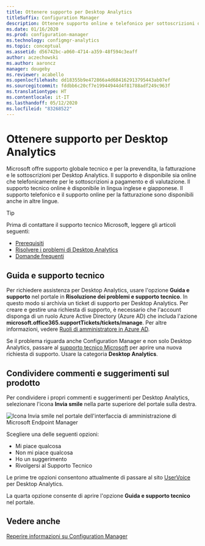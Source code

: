 ```yaml
---
title: Ottenere supporto per Desktop Analytics
titleSuffix: Configuration Manager
description: Ottenere supporto online e telefonico per sottoscrizioni di Desktop Analytics a pagamento e di valutazione.
ms.date: 01/16/2020
ms.prod: configuration-manager
ms.technology: configmgr-analytics
ms.topic: conceptual
ms.assetid: d56742bc-a060-4714-a359-48f594c3eaff
author: aczechowski
ms.author: aaroncz
manager: dougeby
ms.reviewer: acabello
ms.openlocfilehash: dd18355b9e472866a4d684162913795443ab07ef
ms.sourcegitcommit: fddbb6c20cf7e19944944d4f81788adf249c963f
ms.translationtype: HT
ms.contentlocale: it-IT
ms.lasthandoff: 05/12/2020
ms.locfileid: "83268522"
---
```

# <a name="get-support-for-desktop-analytics"></a>Ottenere supporto per Desktop Analytics

Microsoft offre supporto globale tecnico e per la prevendita, la fatturazione e le sottoscrizioni per Desktop Analytics. Il supporto è disponibile sia online che telefonicamente per le sottoscrizioni a pagamento e di valutazione. Il supporto tecnico online è disponibile in lingua inglese e giapponese. Il supporto telefonico e il supporto online per la fatturazione sono disponibili anche in altre lingue.

> [!TIP]
> Prima di contattare il supporto tecnico Microsoft, leggere gli articoli seguenti:
>
> - [Prerequisiti](overview.md#prerequisites)
> - [Risolvere i problemi di Desktop Analytics](troubleshooting.md)
> - [Domande frequenti](faq.md)

## <a name="help-and-support"></a>Guida e supporto tecnico

Per richiedere assistenza per Desktop Analytics, usare l'opzione **Guida e supporto** nel portale in **Risoluzione dei problemi e supporto tecnico**. In questo modo si archivia un ticket di supporto per Desktop Analytics. Per creare e gestire una richiesta di supporto, è necessario che l'account disponga di un ruolo Azure Active Directory (Azure AD) che includa l'azione **microsoft.office365.supportTickets/tickets/manage**. Per altre informazioni, vedere [Ruoli di amministratore in Azure AD](https://docs.microsoft.com/azure/active-directory/users-groups-roles/directory-assign-admin-roles).

Se il problema riguarda anche Configuration Manager e non solo Desktop Analytics, passare al [supporto tecnico Microsoft](https://aka.ms/cmcbsupport) per aprire una nuova richiesta di supporto. Usare la categoria **Desktop Analytics**.

## <a name="share-product-feedback"></a><a name="bkmk_feedback"></a> Condividere commenti e suggerimenti sul prodotto

<!-- 5451636 -->

Per condividere i propri commenti e suggerimenti per Desktop Analytics, selezionare l'icona **Invia smile** nella parte superiore del portale sulla destra.

![Icona Invia smile nel portale dell'interfaccia di amministrazione di Microsoft Endpoint Manager](media/5451636-portal-feedback.png)

Scegliere una delle seguenti opzioni:

- Mi piace qualcosa
- Non mi piace qualcosa
- Ho un suggerimento
- Rivolgersi al Supporto Tecnico

Le prime tre opzioni consentono attualmente di passare al sito [UserVoice](https://configurationmanager.uservoice.com/forums/300492-ideas?category_id=366805) per Desktop Analytics.

La quarta opzione consente di aprire l'opzione **Guida e supporto tecnico** nel portale.

## <a name="see-also"></a>Vedere anche

[Reperire informazioni su Configuration Manager](../core/understand/find-help.md)
